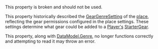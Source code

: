 This property is broken and should not be used.

This property historically described the [GearGenreSetting](https://developer.roblox.com/en-us/api-reference/enum/GearGenreSetting) of the [place](https://developer.roblox.com/en-us/articles/place), reflecting the gear permissions configured in the place settings. These settings determine what gear could be added to a [Player's](https://developer.roblox.com/en-us/api-reference/class/Player) [StarterGear](https://developer.roblox.com/en-us/api-reference/class/StarterGear).

This property, along with [DataModel.Genre](https://developer.roblox.com/en-us/api-reference/property/DataModel/Genre), no longer functions correctly and attempting to read it may throw an error.